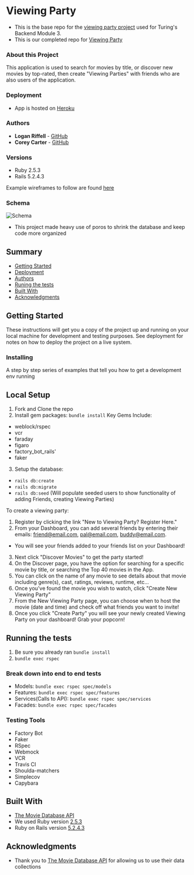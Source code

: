 # Viewing Party

  - This is the base repo for the [viewing party project](https://backend.turing.io/module3/projects/viewing_party) used for Turing's Backend Module 3.
  - This is our completed repo for [Viewing Party](https://github.com/lkriffell/viewing_party)

### About this Project

This application is used to search for movies by title, or discover new movies by top-rated, then create "Viewing Parties" with friends who
are also users of the application.

### Deployment
  - App is hosted on [Heroku](https://limitless-castle-72832.herokuapp.com/)

### Authors
  - **Logan Riffell** - [GitHub](https://github.com/coreycartercodes)
  - **Corey Carter** - [GitHub](https://github.com/lkriffell)

### Versions

- Ruby 2.5.3
- Rails 5.2.4.3

Example wireframes to follow are found [here](https://backend.turing.io/module3/projects/viewing_party/wireframes)

### Schema

  ![Schema](https://github.com/lkriffell/viewing_party/blob/main/app/assets/images/schema.png)
  - This project made heavy use of poros to shrink the database and keep code more organized

## Summary

  - [Getting Started](#getting-started)
  - [Deployment](#deployment)
  - [Authors](#authors)
  - [Runing the tests](#running-the-tests)
  - [Built With](#built-with)
  - [Acknowledgments](#acknowledgments)

## Getting Started

These instructions will get you a copy of the project up and running on
your local machine for development and testing purposes. See deployment
for notes on how to deploy the project on a live system.

### Installing

A step by step series of examples that tell you how to get a development
env running

## Local Setup

1. Fork and Clone the repo
2. Install gem packages: `bundle install`
  Key Gems Include:
  - weblock/rspec
  - vcr
  - faraday
  - figaro
  - factory_bot_rails'
  - faker

3. Setup the database:
- `rails db:create`
- `rails db:migrate`
- `rails db:seed` (Will populate seeded users to show functionality of adding Friends, creating Viewing Parties)

To create a viewing party:
1. Register by clicking the link "New to Viewing Party? Register Here."
2. From your Dashboard, you can add several friends by entering their emails: friend@email.com, pal@email.com, buddy@email.com.
- You will see your friends added to your friends list on your Dashboard!
3. Next click "Discover Movies" to get the party started!
4. On the Discover page, you have the option for searching for a specific movie by title, or searching the Top 40 movies in the App.
5. You can click on the name of any movie to see details about that movie including genre(s), cast, ratings, reviews, runtime, etc...
6. Once you've found the movie you wish to watch, click "Create New Viewing Party"
7. From the New Viewing Party page, you can choose when to host the movie (date and time) and check off what friends you want to invite!
8. Once you click "Create Party" you will see your newly created Viewing Party on your dashboard! Grab your popcorn!

## Running the tests
1. Be sure you already ran `bundle install`
2. `bundle exec rspec`

### Break down into end to end tests

- Models: `bundle exec rspec spec/models`
- Features: `bundle exec rspec spec/features`
- Services(Calls to API): `bundle exec rspec spec/services`
- Facades: `bundle exec rspec spec/facades`

### Testing Tools
  - Factory Bot
  - Faker
  - RSpec
  - Webmock
  - VCR
  - Travis CI
  - Shoulda-matchers
  - Simplecov
  - Capybara

## Built With
  - [The Movie Database API](https://developers.themoviedb.org/3)
  - We used Ruby version [2.5.3](https://ruby-doc.org/core-2.5.3/)
  - Ruby on Rails version [5.2.4.3](https://rubygems.org/gems/rails/versions/5.2.4.3)

## Acknowledgments
  - Thank you to [The Movie Database API](https://developers.themoviedb.org/3) for allowing us to use their data collections
